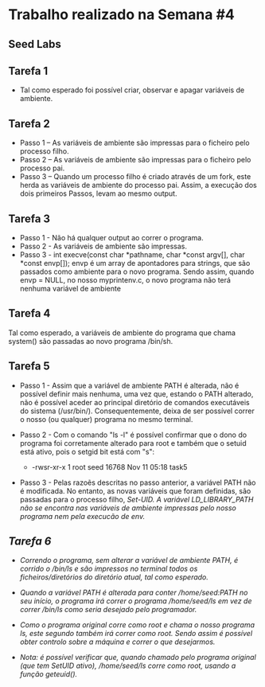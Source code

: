 # Trabalho realizado na Semana #4

## Seed Labs

## Tarefa 1

 - Tal como esperado foi possível criar, observar e apagar variáveis de ambiente.

## Tarefa 2

 - Passo 1 – As variáveis de ambiente são impressas para o ficheiro pelo processo filho.
 - Passo 2 – As variáveis de ambiente são impressas para o ficheiro pelo processo pai.
 - Passo 3 – Quando um processo filho é criado através de um fork, este herda as variáveis de ambiente do processo pai. Assim, a execução dos dois primeiros Passos, levam ao mesmo output. 

## Tarefa 3
 - Passo 1 - Não há qualquer output ao correr o programa.
 - Passo 2 - As variáveis de ambiente são impressas.
 - Passo 3 - int execve(const char *pathname, char *const argv[],  char *const envp[]);
    envp é um array de apontadores para strings, que são passados como ambiente para o novo programa. Sendo assim, quando envp = NULL, no nosso myprintenv.c, o novo programa não terá nenhuma variável de ambiente 

## Tarefa 4

Tal como esperado, a variáveis de ambiente do programa que chama system() são passadas ao novo programa /bin/sh.

## Tarefa 5

- Passo 1 - Assim que a variável de ambiente PATH é alterada, não é possível definir mais nenhuma, uma vez que, estando o PATH alterado, não é possível aceder ao principal diretório de comandos executáveis do sistema (/usr/bin/). Consequentemente, deixa de ser possível correr o nosso (ou qualquer) programa no mesmo terminal.

 - Passo 2 - Com o comando "ls -l" é possível confirmar que o dono do programa foi corretamente alterado para root e também que o setuid está ativo, pois o setgid bit está com "s":
   - -rwsr-xr-x 1 root seed 16768 Nov 11 05:18 task5


 - Passo 3 - Pelas razoẽs descritas no passo anterior, a variável PATH não é modificada. No entanto, as novas variáveis que foram definidas, são passadas para o processo filho, <em>Set-UID<em>. A variável LD_LIBRARY_PATH não se encontra nas variáveis de ambiente impressas pelo nosso programa nem pela execucão de env.


## Tarefa 6

 - Correndo o programa, sem alterar a variável de ambiente PATH, é corrido o /bin/ls e são impressos no terminal todos os ficheiros/diretórios do diretório atual, tal como esperado.

 - Quando a variável PATH é alterada para conter /home/seed:PATH no seu início, o programa irá correr o programa /home/seed/ls em vez de correr /bin/ls como seria desejado pelo programador. 

 - Como o programa original corre como root e chama o nosso programa ls, este segundo também irá correr como root. Sendo assim é possível obter controlo sobre a máquina e correr o que desejarmos.
 
 - Nota: é possível verificar que, quando chamado pelo programa original (que tem SetUID ativo), /home/seed/ls corre como root, usando a função geteuid().